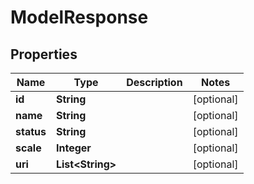 
# ModelResponse

## Properties
Name | Type | Description | Notes
------------ | ------------- | ------------- | -------------
**id** | **String** |  |  [optional]
**name** | **String** |  |  [optional]
**status** | **String** |  |  [optional]
**scale** | **Integer** |  |  [optional]
**uri** | **List&lt;String&gt;** |  |  [optional]



